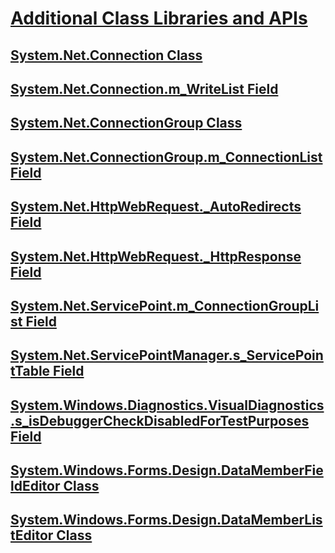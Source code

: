 # [Additional Class Libraries and APIs](index.md)
## [System.Net.Connection Class](../../../docs/framework/additional-apis/connection.md)
## [System.Net.Connection.m_WriteList Field](../../../docs/framework/additional-apis/m_writelist.md)
## [System.Net.ConnectionGroup Class](../../../docs/framework/additional-apis/connectiongroup.md)
## [System.Net.ConnectionGroup.m_ConnectionList Field](../../../docs/framework/additional-apis/m_connectionlist.md)
## [System.Net.HttpWebRequest._AutoRedirects Field](../../../docs/framework/additional-apis/_autoredirects.md)
## [System.Net.HttpWebRequest._HttpResponse Field](../../../docs/framework/additional-apis/_httpresponse.md)
## [System.Net.ServicePoint.m_ConnectionGroupList Field](../../../docs/framework/additional-apis/m_connectiongrouplist.md)
## [System.Net.ServicePointManager.s_ServicePointTable Field](../../../docs/framework/additional-apis/s_servicepointtable.md)
## [System.Windows.Diagnostics.VisualDiagnostics.s_isDebuggerCheckDisabledForTestPurposes Field](s-isdebuggercheckdisabledfortestpurposes-field.md)
## [System.Windows.Forms.Design.DataMemberFieldEditor Class](datamemberfieldeditor-class.md)
## [System.Windows.Forms.Design.DataMemberListEditor Class](datamemberlisteditor-class.md)
